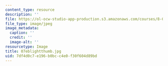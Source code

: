 ```yaml
---
content_type: resource
description: ''
file: https://ol-ocw-studio-app-production.s3.amazonaws.com/courses/8-02-physics-ii-electricity-and-magnetism-spring-2007/7df4d0c7e196b0bcc4e0f30f604d89bd_07eblightthumb.jpg
file_type: image/jpeg
image_metadata:
  caption: ''
  credit: ''
  image-alt: ''
resourcetype: Image
title: 07eblightthumb.jpg
uid: 7df4d0c7-e196-b0bc-c4e0-f30f604d89bd
---
```

